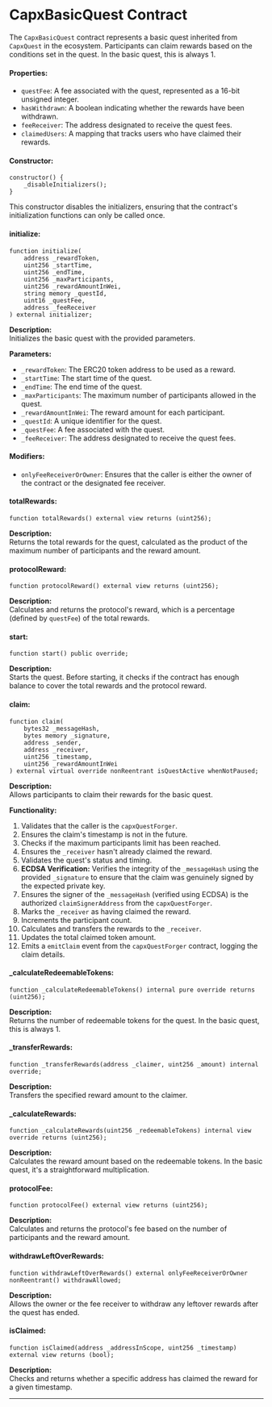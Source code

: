 # CapxBasicQuest Contract

The `CapxBasicQuest` contract represents a basic quest inherited from `CapxQuest` in the ecosystem. Participants can claim rewards based on the conditions set in the quest. In the basic quest, this is always 1.

#### Properties:

- `questFee`: A fee associated with the quest, represented as a 16-bit unsigned integer.
- `hasWithdrawn`: A boolean indicating whether the rewards have been withdrawn.
- `feeReceiver`: The address designated to receive the quest fees.
- `claimedUsers`: A mapping that tracks users who have claimed their rewards.

#### Constructor:

```solidity
constructor() {
    _disableInitializers();
}
```

This constructor disables the initializers, ensuring that the contract's initialization functions can only be called once.

#### initialize:

```solidity
function initialize(
    address _rewardToken,
    uint256 _startTime,
    uint256 _endTime,
    uint256 _maxParticipants,
    uint256 _rewardAmountInWei,
    string memory _questId,
    uint16 _questFee,
    address _feeReceiver
) external initializer;
```

**Description:**  
Initializes the basic quest with the provided parameters.

**Parameters:**

- `_rewardToken`: The ERC20 token address to be used as a reward.
- `_startTime`: The start time of the quest.
- `_endTime`: The end time of the quest.
- `_maxParticipants`: The maximum number of participants allowed in the quest.
- `_rewardAmountInWei`: The reward amount for each participant.
- `_questId`: A unique identifier for the quest.
- `_questFee`: A fee associated with the quest.
- `_feeReceiver`: The address designated to receive the quest fees.

#### Modifiers:

- `onlyFeeReceiverOrOwner`: Ensures that the caller is either the owner of the contract or the designated fee receiver.

#### totalRewards:

```solidity
function totalRewards() external view returns (uint256);
```

**Description:**  
Returns the total rewards for the quest, calculated as the product of the maximum number of participants and the reward amount.

#### protocolReward:

```solidity
function protocolReward() external view returns (uint256);
```

**Description:**  
Calculates and returns the protocol's reward, which is a percentage (defined by `questFee`) of the total rewards.

#### start:

```solidity
function start() public override;
```

**Description:**  
Starts the quest. Before starting, it checks if the contract has enough balance to cover the total rewards and the protocol reward.

#### claim:

```solidity
function claim(
    bytes32 _messageHash,
    bytes memory _signature,
    address _sender,
    address _receiver,
    uint256 _timestamp,
    uint256 _rewardAmountInWei
) external virtual override nonReentrant isQuestActive whenNotPaused;
```

**Description:**  
Allows participants to claim their rewards for the basic quest.

**Functionality:**

1. Validates that the caller is the `capxQuestForger`.
2. Ensures the claim's timestamp is not in the future.
3. Checks if the maximum participants limit has been reached.
4. Ensures the `_receiver` hasn't already claimed the reward.
5. Validates the quest's status and timing.
6. **ECDSA Verification:** Verifies the integrity of the `_messageHash` using the provided `_signature` to ensure that the claim was genuinely signed by the expected private key.
7. Ensures the signer of the `_messageHash` (verified using ECDSA) is the authorized `claimSignerAddress` from the `capxQuestForger`.
8. Marks the `_receiver` as having claimed the reward.
9. Increments the participant count.
10. Calculates and transfers the rewards to the `_receiver`.
11. Updates the total claimed token amount.
12. Emits a `emitClaim` event from the `capxQuestForger` contract, logging the claim details.

#### _calculateRedeemableTokens:

```solidity
function _calculateRedeemableTokens() internal pure override returns (uint256);
```

**Description:**  
Returns the number of redeemable tokens for the quest. In the basic quest, this is always 1.

#### _transferRewards:

```solidity
function _transferRewards(address _claimer, uint256 _amount) internal override;
```

**Description:**  
Transfers the specified reward amount to the claimer.

#### _calculateRewards:

```solidity
function _calculateRewards(uint256 _redeemableTokens) internal view override returns (uint256);
```

**Description:**  
Calculates the reward amount based on the redeemable tokens. In the basic quest, it's a straightforward multiplication.

#### protocolFee:

```solidity
function protocolFee() external view returns (uint256);
```

**Description:**  
Calculates and returns the protocol's fee based on the number of participants and the reward amount.

#### withdrawLeftOverRewards:

```solidity
function withdrawLeftOverRewards() external onlyFeeReceiverOrOwner nonReentrant() withdrawAllowed;
```

**Description:**  
Allows the owner or the fee receiver to withdraw any leftover rewards after the quest has ended.

#### isClaimed:

```solidity
function isClaimed(address _addressInScope, uint256 _timestamp) external view returns (bool);
```

**Description:**  
Checks and returns whether a specific address has claimed the reward for a given timestamp.

---
